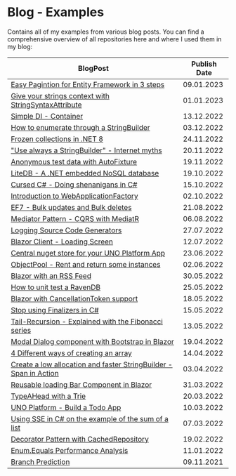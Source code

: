 # Blog - Examples

Contains all of my examples from various blog posts. You can find a comprehensive overview of all repositories here and where I used them in my blog:

| BlogPost                                                                                 | Publish Date |
| ---------------------------------------------------------------------------------------- | ------------ |
| [Easy Pagintion for Entity Framework in 3 steps](PaginationEF/)                          | 09.01.2023   |
| [Give your strings context with StringSyntaxAttribute](StringHightlighting/)             | 01.01.2023   |
| [Simple DI - Container](DIContainer/)                                                    | 13.12.2022   |
| [How to enumerate through a StringBuilder](EnumerateStringBuilder/)                      | 03.12.2022   |
| [Frozen collections in .NET 8](FrozenSetBenchmark/)                                      | 24.11.2022   |
| ["Use always a StringBuilder" - Internet myths](StringBuilderPerformance/)               | 20.11.2022   |
| [Anonymous test data with AutoFixture](AutoFixtureXUnit/)                                | 19.11.2022   |
| [LiteDB - A .NET embedded NoSQL database](LiteDatabase/)                                 | 19.10.2022   |
| [Cursed C# - Doing shenanigans in C#](CursedCSharp/)                                     | 15.10.2022   |
| [Introduction to WebApplicationFactory](WebAppFactory/)                                  | 02.10.2022   |
| [EF7 - Bulk updates and Bulk deletes](EF7Bulk/)                                          | 21.08.2022   |
| [Mediator Pattern - CQRS with MediatR](MediatorPattern/)                                 | 06.08.2022   |
| [Logging Source Code Generators](LoggingSourceCodeGenerator/)                            | 27.07.2022   |
| [Blazor Client - Loading Screen](BlazorClientLoadingScreen/)                             | 12.07.2022   |
| [Central nuget store for your UNO Platform App](UnoDirectoryBuildProps/)                 | 23.06.2022   |
| [ObjectPool - Rent and return some instances](ObjectPool/)                               | 02.06.2022   |
| [Blazor with an RSS Feed](BlazorRSSFeed/)                                                | 30.05.2022   |
| [How to unit test a RavenDB](RavenDBUnitTest/)                                           | 25.05.2022   |
| [Blazor with CancellationToken support](BlazorCancellation/)                             | 18.05.2022   |
| [Stop using Finalizers in C#](Finalizers/)                                               | 15.05.2022   |
| [Tail-Recursion - Explained with the Fibonacci series](TailRecursion/)                   | 13.05.2022   |
| [Modal Dialog component with Bootstrap in Blazor](ModalDialogComponent/)                 | 19.04.2022   |
| [4 Different ways of creating an array](ArrayInitializePerformance/)                     | 14.04.2022   |
| [Create a low allocation and faster StringBuilder - Span in Action](ValueStringBuilder/) | 03.04.2022   |
| [Reusable loading Bar Component in Blazor](BlazorLoadingComponent/)                      | 31.03.2022   |
| [TypeAHead with a Trie](TrieTypeAHead/)                                                  | 20.03.2022   |
| [UNO Platform - Build a Todo App](TodoApp/)                                              | 10.03.2022   |
| [Using SSE in C# on the example of the sum of a list](ArraySumPerformanceSIMD/)          | 07.03.2022   |
| [Decorator Pattern with CachedRepository](DecoratorPattern/)                             | 19.02.2022   |
| [Enum.Equals Performance Analysis](EnumEqualsPerformance/)                               | 11.01.2022   |
| [Branch Prediction](BranchPrediction/)                                                   | 09.11.2021   |
